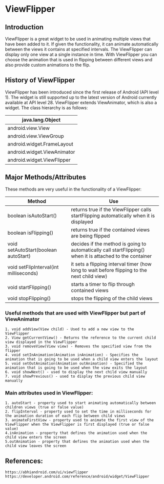 # ViewFlipper


## Introduction
ViewFlipper is a great widget to be used in animating multiple views that have been added to it. If given the functionality, it can animate automatically between the views it contains at specified intervals. The ViewFlipper can display only one view at a single instance in time. With ViewFlipper you can choose the animation that is used in flipping between different views and also provide custom animations to the flip.

## History of ViewFlipper
ViewFlipper has been introduced since the first release of Android (API level 1). The widget is still supported up to the latest version of Android currently available at API level 28. ViewFlipper extends ViewAnimator, which is also a widget. The class hierarchy is as follows:
	
| java.lang.Object            |
|-----------------------------|
| android.view.View           |
| android.view.ViewGroup      |
| android.widget.FrameLayout  |
| android.widget.ViewAnimator |
| android.widget.ViewFlipper  |

## Major Methods/Attributes
These methods are very useful in the functionality of a ViewFlipper:
	
| Method                                 | Use                                                                                                       |
|----------------------------------------|-----------------------------------------------------------------------------------------------------------|
| boolean isAutoStart()                  | returns true if the ViewFlipper calls startFlipping automatically when it is displayed                    |
| boolean isFlipping()                   | returns true if the contained views are being flipped                                                     |
| void setAutoStart(boolean autoStart)   | decides if the method is going to automatically call startFlipping() when it is attached to the container |
| void setFlipInterval(int milliseconds) | it sets a flipping interval timer (how long to wait before flipping to the next child view)               |
| void startFlipping()                   | starts a timer to flip through contained views                                                            |
| void stopFlipping()                    | stops the flipping of the child views                                                                     |

### Useful methods that are used with ViewFlipper but part of ViewAnimator
	
	1. void addView(View child) - Used to add a new view to the ViewFlipper
	2. View getCurrentView() - Returns the reference to the current child view displayed in the ViewFlipper
	3. void removeView(View view) - Removes the specified view from the flipper
	4. void setInAnimation(Animation inAnimation) - Specifies the animation that is going to be used when a child view enters the layout
	5. void setOutAnimation(Animation outAnimation) - Specified the animation that is going to be used when the view exits the layout
	6. void showNext() - used to display the next child view manually
	7. void showPrevious() - used to display the previous child view manually

### Main attributes used in ViewFlipper:
	
	1. autoStart - property used to start animating automatically between children views (true or false value)
	2. flipInterval - property used to set the time in milliseconds for the animation duration of each flip between child views
	3. animateFirstView - property used to animate the first view of the ViewFlipper when the ViewFlipper is first displayed (true or false value)
	4.inAnimation - property that defines the animation used when the child view enters the screen
	5.outAnimation - property that defines the animation used when the child view leaves the screen

## References:
	https://abhiandroid.com/ui/viewflipper
	https://developer.android.com/reference/android/widget/ViewFlipper




